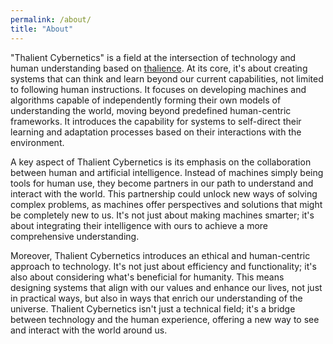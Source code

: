 ```yaml
---
permalink: /about/
title: "About"
---
```


"Thalient Cybernetics" is a field at the intersection of technology and human understanding based on [thalience](https://www.kschroeder.com/my-books/ventus/thalience#:~:text=Thalience%20would%20consist%20in%20taking,all%20be%20scientifically%2C%20objectively%20true). At its core, it's about creating systems that can think and learn beyond our current capabilities, not limited to following human instructions. It focuses on developing machines and algorithms capable of independently forming their own models of understanding the world, moving beyond predefined human-centric frameworks. It introduces the capability for systems to self-direct their learning and adaptation processes based on their interactions with the environment.

A key aspect of Thalient Cybernetics is its emphasis on the collaboration between human and artificial intelligence. Instead of machines simply being tools for human use, they become partners in our path to understand and interact with the world. This partnership could unlock new ways of solving complex problems, as machines offer perspectives and solutions that might be completely new to us. It's not just about making machines smarter; it's about integrating their intelligence with ours to achieve a more comprehensive understanding.

Moreover, Thalient Cybernetics introduces an ethical and human-centric approach to technology. It's not just about efficiency and functionality; it's also about considering what's beneficial for humanity. This means designing systems that align with our values and enhance our lives, not just in practical ways, but also in ways that enrich our understanding of the universe. Thalient Cybernetics isn't just a technical field; it's a bridge between technology and the human experience, offering a new way to see and interact with the world around us.
